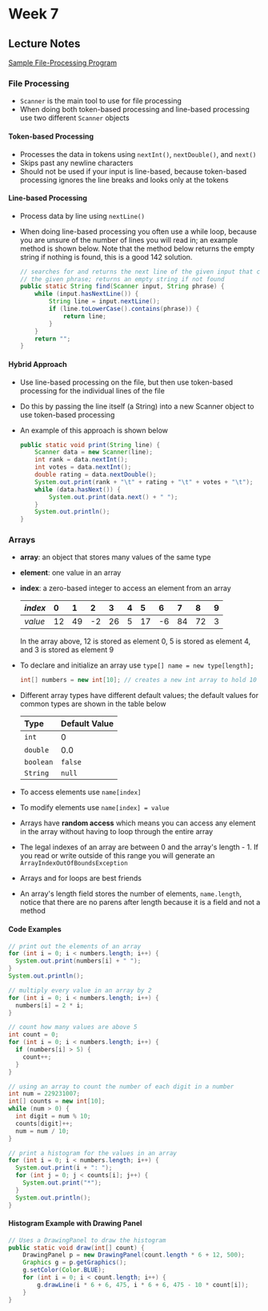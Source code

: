 # Week 7
## Lecture Notes

[Sample File-Processing Program](Movies.java)

### File Processing
* `Scanner` is the main tool to use for file processing
* When doing both token-based processing and line-based processing use two different `Scanner` objects

#### Token-based Processing
* Processes the data in tokens using `nextInt()`, `nextDouble()`, and `next()`
* Skips past any newline characters
* Should not be used if your input is line-based, because token-based processing ignores the line breaks and looks only at the tokens

#### Line-based Processing
* Process data by line using `nextLine()`
* When doing line-based processing you often use a while loop, because you are unsure of the number of lines you will read in; an example method is shown below. Note that the method below returns the empty string if nothing is found, this is a good 142 solution.

  ```java
  // searches for and returns the next line of the given input that contains
  // the given phrase; returns an empty string if not found
  public static String find(Scanner input, String phrase) {
      while (input.hasNextLine()) {
          String line = input.nextLine();
          if (line.toLowerCase().contains(phrase)) {
              return line;
          }
      }
      return "";
  }
  ```

#### Hybrid Approach
* Use line-based processing on the file, but then use token-based processing for the individual lines of the file
* Do this by passing the line itself (a String) into a new Scanner object to use token-based processing
* An example of this approach is shown below

  ```java
  public static void print(String line) {
      Scanner data = new Scanner(line);
      int rank = data.nextInt();
      int votes = data.nextInt();
      double rating = data.nextDouble();
      System.out.print(rank + "\t" + rating + "\t" + votes + "\t");
      while (data.hasNext()) {
          System.out.print(data.next() + " ");
      }
      System.out.println();
  }
  ```

### Arrays
* __array__: an object that stores many values of the same type
* __element__: one value in an array
* __index__: a zero-based integer to access an element from an array

  | _index_ | 0 | 1 | 2 | 3 | 4 | 5 | 6 | 7 | 8 | 9 |
  | :--- | :--- | :--- | :--- | :--- | :--- | :--- | :--- | :--- | :--- | :--- |
  | _value_ | 12 | 49 | -2 | 26 | 5 | 17 | -6 | 84 | 72 | 3 |
  
  In the array above, 12 is stored as element 0, 5 is stored as element 4, and 3 is stored as element 9
* To declare and initialize an array use `type[] name = new type[length];`

  ```java
  int[] numbers = new int[10]; // creates a new int array to hold 10 values; all starting at zero
  ```
* Different array types have different default values; the default values for common types are shown in the table below

  | __Type__ | __Default Value__ |
  | :--- | :--- |
  | `int` | 0 |
  | `double` | 0.0 |
  | `boolean` | `false` |
  | `String` | `null` |

* To access elements use `name[index]`
* To modify elements use `name[index] = value`
* Arrays have __random access__ which means you can access any element in the array without having to loop through the entire array
* The legal indexes of an array are between 0 and the array's length - 1. If you read or write outside of this range you will generate an `ArrayIndexOutOfBoundsException`
* Arrays and for loops are best friends
* An array's length field stores the number of elements, `name.length`, notice that there are no parens after length because it is a field and not a method

#### Code Examples

  ```java
  // print out the elements of an array
  for (int i = 0; i < numbers.length; i++) {
    System.out.print(numbers[i] + " ");
  }
  System.out.println();

  // multiply every value in an array by 2
  for (int i = 0; i < numbers.length; i++) {
    numbers[i] = 2 * i;
  }
  
  // count how many values are above 5
  int count = 0;
  for (int i = 0; i < numbers.length; i++) {
    if (numbers[i] > 5) {
      count++;
    }
  }

  // using an array to count the number of each digit in a number
  int num = 229231007;
  int[] counts = new int[10];
  while (num > 0) {
    int digit = num % 10;
    counts[digit]++;
    num = num / 10;
  }
  
  // print a histogram for the values in an array
  for (int i = 0; i < numbers.length; i++) {
    System.out.print(i + ": ");
    for (int j = 0; j < counts[i]; j++) {
      System.out.print("*");
    }
    System.out.println();
  }
  ```

#### Histogram Example with Drawing Panel

```java
// Uses a DrawingPanel to draw the histogram
public static void draw(int[] count) {
    DrawingPanel p = new DrawingPanel(count.length * 6 + 12, 500);
    Graphics g = p.getGraphics();
    g.setColor(Color.BLUE);
    for (int i = 0; i < count.length; i++) {
        g.drawLine(i * 6 + 6, 475, i * 6 + 6, 475 - 10 * count[i]);
    }
}
```
